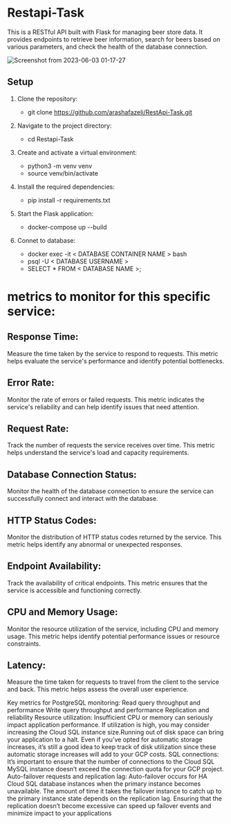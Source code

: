 # Restapi-Task

This is a RESTful API built with Flask for managing beer store data. It provides endpoints to retrieve beer information, search for beers based on various parameters, and check the health of the database connection.

![Screenshot from 2023-06-03 01-17-27](https://github.com/arashafazeli/RestApi-Task/assets/90246599/c138c75d-871b-4d11-b7ef-2059df97c13a)

         
## Setup
1. Clone the repository: 
    - git clone https://github.com/arashafazeli/RestApi-Task.git
2. Navigate to the project directory:
    - cd Restapi-Task
3. Create and activate a virtual environment:
    - python3 -m venv venv
    - source venv/bin/activate
4. Install the required dependencies:
    - pip install -r requirements.txt
5. Start the Flask application:
    - docker-compose up --build
6. Connet to database:

    - docker exec -it < DATABASE CONTAINER NAME > bash
    - psql -U < DATABASE USERNAME >
    - SELECT * FROM < DATABASE NAME >;

# metrics to monitor for this specific service:

## Response Time:
 Measure the time taken by the service to respond to requests. This metric helps evaluate the service's performance and identify potential bottlenecks.

## Error Rate:
 Monitor the rate of errors or failed requests. This metric indicates the service's reliability and can help identify issues that need attention.

## Request Rate:
 Track the number of requests the service receives over time. This metric helps understand the service's load and capacity requirements.

## Database Connection Status:
 Monitor the health of the database connection to ensure the service can successfully connect and interact with the database.

## HTTP Status Codes:
 Monitor the distribution of HTTP status codes returned by the service. This metric helps identify any abnormal or unexpected responses.

## Endpoint Availability:
 Track the availability of critical endpoints. This metric ensures that the service is accessible and functioning correctly.

## CPU and Memory Usage:
 Monitor the resource utilization of the service, including CPU and memory usage. This metric helps identify potential performance issues or resource constraints.

## Latency:
 Measure the time taken for requests to travel from the client to the service and back. This metric helps assess the overall user experience.


Key metrics for PostgreSQL monitoring:
Read query throughput and performance
Write query throughput and performance
Replication and reliability
Resource utilization: Insufficient CPU or memory can seriously impact application performance. If utilization is high, you may consider increasing the Cloud SQL instance size.Running out of disk space can bring your application to a halt. Even if you’ve opted for automatic storage increases, it’s still a good idea to keep track of disk utilization since these automatic storage increases will add to your GCP costs.
SQL connections: It’s important to ensure that the number of connections to the Cloud SQL MySQL instance doesn’t exceed the connection quota for your GCP project.
Auto-failover requests and replication lag: Auto-failover occurs for HA Cloud SQL database instances when the primary instance becomes unavailable. The amount of time it takes the failover instance to catch up to the primary instance state depends on the replication lag. Ensuring that the replication doesn’t become excessive can speed up failover events and minimize impact to your applications
